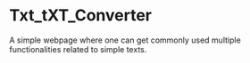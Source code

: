 # Txt_tXT_Converter
A simple webpage where one can get commonly used multiple functionalities related to simple texts.
